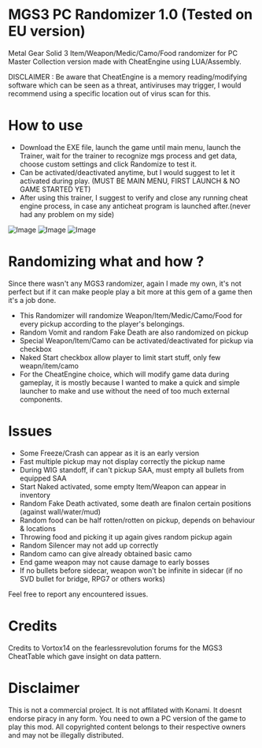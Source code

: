 # MGS3 PC Randomizer 1.0 (Tested on EU version)
Metal Gear Solid 3 Item/Weapon/Medic/Camo/Food randomizer for PC Master Collection version made with CheatEngine using LUA/Assembly.

DISCLAIMER : Be aware that CheatEngine is a memory reading/modifying software which can be seen as a threat, antiviruses may trigger, I would recommend using a specific location out of virus scan for this.

# How to use
- Download the EXE file, launch the game until main menu, launch the Trainer, wait for the trainer to recognize mgs process and get data, choose custom settings and click Randomize to test it.
- Can be activated/deactivated anytime, but I would suggest to let it activated during play.
(MUST BE MAIN MENU, FIRST LAUNCH & NO GAME STARTED YET)
- After using this trainer, I suggest to verify and close any running cheat engine process, in case any anticheat program is launched after.(never had any problem on my side)

![Image](https://github.com/user-attachments/assets/6e4fa636-165c-4654-bdf2-6e23e0fa12a1)
![Image](https://github.com/user-attachments/assets/89290a2d-dbf0-40bd-89b5-b1abd2e76b59)
![Image](https://github.com/user-attachments/assets/0ca036d1-45c4-4c6c-88f6-96e944838b7b)

# Randomizing what and how ?
Since there wasn't any MGS3 randomizer, again I made my own, it's not perfect but if it can make people play a bit more at this gem of a game then it's a job done.
- This Randomizer will randomize Weapon/Item/Medic/Camo/Food for every pickup according to the player's belongings.
- Random Vomit and random Fake Death are also randomized on pickup
- Special Weapon/Item/Camo can be activated/deactivated for pickup via checkbox
- Naked Start checkbox allow player to limit start stuff, only few weapn/item/camo
- For the CheatEngine choice, which will modify game data during gameplay, 
  it is mostly because I wanted to make a quick and simple launcher to make and use without the need of too much external components.

# Issues
- Some Freeze/Crash can appear as it is an early version
- Fast multiple pickup may not display correctly the pickup name
- During WIG standoff, if can't pickup SAA, must empty all bullets from equipped SAA
- Start Naked activated, some empty Item/Weapon can appear in inventory
- Random Fake Death activated, some death are finalon certain positions (against wall/water/mud)
- Random food can be half rotten/rotten on pickup, depends on behaviour & locations
- Throwing food and picking it up again gives random pickup again
- Random Silencer may not add up correctly
- Random camo can give already obtained basic camo
- End game weapon may not cause damage to early bosses
- If no bullets before sidecar, weapon won't be infinite in sidecar
(if no SVD bullet for bridge, RPG7 or others works)

Feel free to report any encountered issues.

# Credits
Credits to Vortox14 on the fearlessrevolution forums for the MGS3 CheatTable which gave insight on data pattern.

# Disclaimer
This is not a commercial project. It is not affilated with Konami. It doesnt endorse piracy in any form. You need to own a PC version of the game to play this mod. All copyrighted content belongs to their respective owners and may not be illegally distributed.

